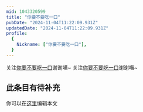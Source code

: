 ```yaml
---
mid: 1043320599
title: "你要不要吃一口"
pubDate: "2024-11-04T11:22:09.931Z"
updatedDate: "2024-11-04T11:22:09.931Z"
profile:
  {
    Nickname: ["你要不要吃一口"],
  }
---
```


关注[你要不要吃一口](https://space.bilibili.com/1043320599)谢谢喵~ 关注[你要不要吃一口](https://space.bilibili.com/1043320599)谢谢喵~

## 此条目有待补充
你可以在[这里](https://github.com/Yuhanawa/VTuber.ICU-Content/edit/master/v/你要不要吃一口/index.md)编辑本文
